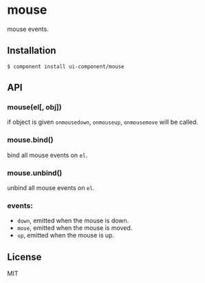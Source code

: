
# mouse

  mouse events.

## Installation

    $ component install ui-component/mouse

## API

### mouse(el[, obj])

  if object is given `onmousedown`, `onmouseup`, `onmousemove` will
  be called.

### mouse.bind()

  bind all mouse events on `el`.

### mouse.unbind()

  unbind all mouse events on `el`.

### events:

  * `down`, emitted when the mouse is down.
  * `move`, emitted when the mouse is moved.
  * `up`, emitted when the mouse is up.

## License

  MIT
